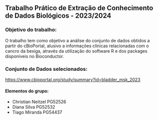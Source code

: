 ## Trabalho Prático de Extração de Conhecimento de Dados Biológicos - 2023/2024

### Objetivo do trabalho:
O trabalho tem como objetivo a análise do conjunto de dados obtidos a partir do cBioPortal, alusivo a informações clínicas relacionadas com o cancro da bexiga, através da utilização do software R e dos packages disponíveis no Bioconductor.


### Conjunto de Dados selecionados:
https://www.cbioportal.org/study/summary?id=bladder_msk_2023


#### Elementos do grupo:
- Christian Neitzel PG52526
- Diana Silva PG52532
- Tiago Miranda PG54437
